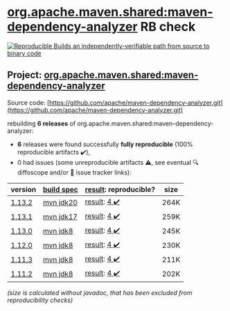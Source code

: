 [org.apache.maven.shared:maven-dependency-analyzer](https://central.sonatype.com/artifact/org.apache.maven.shared/maven-dependency-analyzer/versions) RB check
=======

[![Reproducible Builds](https://reproducible-builds.org/images/logos/rb.svg) an independently-verifiable path from source to binary code](https://reproducible-builds.org/)

## Project: [org.apache.maven.shared:maven-dependency-analyzer](https://central.sonatype.com/artifact/org.apache.maven.shared/maven-dependency-analyzer/versions)

Source code: [https://github.com/apache/maven-dependency-analyzer.git](https://github.com/apache/maven-dependency-analyzer.git)

rebuilding **6 releases** of org.apache.maven.shared:maven-dependency-analyzer:
- **6** releases were found successfully **fully reproducible** (100% reproducible artifacts :heavy_check_mark:),
- 0 had issues (some unreproducible artifacts :warning:, see eventual :mag: diffoscope and/or :memo: issue tracker links):

| version | [build spec](/BUILDSPEC.md) | [result](https://reproducible-builds.org/docs/jvm/): reproducible? | size |
| -- | --------- | ------ | -- |
| [1.13.2](https://central.sonatype.com/artifact/org.apache.maven.shared/maven-dependency-analyzer/1.13.2/pom) | [mvn jdk20](maven-dependency-analyzer-1.13.2.buildspec) | [result](maven-dependency-analyzer-1.13.2.buildinfo): [4 :heavy_check_mark: ](maven-dependency-analyzer-1.13.2.buildcompare) | 264K |
| [1.13.1](https://central.sonatype.com/artifact/org.apache.maven.shared/maven-dependency-analyzer/1.13.1/pom) | [mvn jdk17](maven-dependency-analyzer-1.13.1.buildspec) | [result](maven-dependency-analyzer-1.13.1.buildinfo): [4 :heavy_check_mark: ](maven-dependency-analyzer-1.13.1.buildcompare) | 259K |
| [1.13.0](https://central.sonatype.com/artifact/org.apache.maven.shared/maven-dependency-analyzer/1.13.0/pom) | [mvn jdk8](maven-dependency-analyzer-1.13.0.buildspec) | [result](maven-dependency-analyzer-1.13.0.buildinfo): [4 :heavy_check_mark: ](maven-dependency-analyzer-1.13.0.buildcompare) | 245K |
| [1.12.0](https://central.sonatype.com/artifact/org.apache.maven.shared/maven-dependency-analyzer/1.12.0/pom) | [mvn jdk8](maven-dependency-analyzer-1.12.0.buildspec) | [result](maven-dependency-analyzer-1.12.0.buildinfo): [4 :heavy_check_mark: ](maven-dependency-analyzer-1.12.0.buildcompare) | 230K |
| [1.11.3](https://central.sonatype.com/artifact/org.apache.maven.shared/maven-dependency-analyzer/1.11.3/pom) | [mvn jdk8](maven-dependency-analyzer-1.11.3.buildspec) | [result](maven-dependency-analyzer-1.11.3.buildinfo): [4 :heavy_check_mark: ](maven-dependency-analyzer-1.11.3.buildcompare) | 211K |
| [1.11.2](https://central.sonatype.com/artifact/org.apache.maven.shared/maven-dependency-analyzer/1.11.2/pom) | [mvn jdk8](maven-dependency-analyzer-1.11.2.buildspec) | [result](maven-dependency-analyzer-1.11.2.buildinfo): [4 :heavy_check_mark: ](maven-dependency-analyzer-1.11.2.buildcompare) | 202K |

<i>(size is calculated without javadoc, that has been excluded from reproducibility checks)</i>
